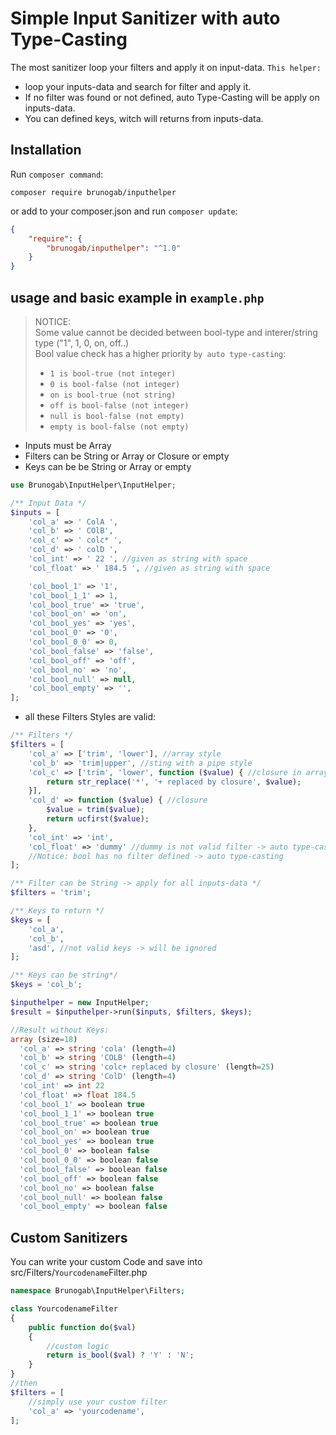 # Simple Input Sanitizer with auto Type-Casting

The most sanitizer loop your filters and apply it on input-data. `This helper:`

- loop your inputs-data and search for filter and apply it.
- If no filter was found or not defined, auto Type-Casting will be apply on inputs-data.
- You can defined keys, witch will returns from inputs-data.

## Installation

Run `composer command`:

```
composer require brunogab/inputhelper
```

or add to your composer.json and run `composer update`:

```json
{
	"require": {
		"brunogab/inputhelper": "^1.0"
	}
}
```

## usage and basic example in `example.php`

> NOTICE:<br>
> Some value cannot be decided between bool-type and interer/string type ("1", 1, 0, on, off..)<br>
> Bool value check has a higher priority `by auto type-casting`:<br>
>
> - `1 is bool-true (not integer)`
> - `0 is bool-false (not integer)`
> - `on is bool-true (not string)`
> - `off is bool-false (not integer)`
> - `null is bool-false (not empty)`
> - `empty is bool-false (not empty)`

- Inputs must be Array
- Filters can be String or Array or Closure or empty
- Keys can be be String or Array or empty

```php
use Brunogab\InputHelper\InputHelper;

/** Input Data */
$inputs = [
	'col_a' => ' ColA ',
	'col_b' => ' COlB',
	'col_c' => ' colc* ',
	'col_d' => ' colD ',
	'col_int' => ' 22 ', //given as string with space
	'col_float' => ' 184.5 ', //given as string with space

	'col_bool_1' => '1',
	'col_bool_1_1' => 1,
	'col_bool_true' => 'true',
	'col_bool_on' => 'on',
	'col_bool_yes' => 'yes',
	'col_bool_0' => '0',
	'col_bool_0_0' => 0,
	'col_bool_false' => 'false',
	'col_bool_off' => 'off',
	'col_bool_no' => 'no',
	'col_bool_null' => null,
	'col_bool_empty' => '',
];
```

- all these Filters Styles are valid:

```php
/** Filters */
$filters = [
	'col_a' => ['trim', 'lower'], //array style
	'col_b' => 'trim|upper', //sting with a pipe style
	'col_c' => ['trim', 'lower', function ($value) { //closure in array style
		return str_replace('*', '+ replaced by closure', $value);
	}],
	'col_d' => function ($value) { //closure
		$value = trim($value);
		return ucfirst($value);
	},
	'col_int' => 'int',
	'col_float' => 'dummy' //dummy is not valid filter -> auto type-casting
	//Notice: bool has no filter defined -> auto type-casting
];

/** Filter can be String -> apply for all inputs-data */
$filters = 'trim';

/** Keys to return */
$keys = [
	'col_a',
	'col_b',
	'asd', //not valid keys -> will be ignored
];

/** Keys can be string*/
$keys = 'col_b';

$inputhelper = new InputHelper;
$result = $inputhelper->run($inputs, $filters, $keys);

//Result without Keys:
array (size=18)
  'col_a' => string 'cola' (length=4)
  'col_b' => string 'COLB' (length=4)
  'col_c' => string 'colc+ replaced by closure' (length=25)
  'col_d' => string 'ColD' (length=4)
  'col_int' => int 22
  'col_float' => float 184.5
  'col_bool_1' => boolean true
  'col_bool_1_1' => boolean true
  'col_bool_true' => boolean true
  'col_bool_on' => boolean true
  'col_bool_yes' => boolean true
  'col_bool_0' => boolean false
  'col_bool_0_0' => boolean false
  'col_bool_false' => boolean false
  'col_bool_off' => boolean false
  'col_bool_no' => boolean false
  'col_bool_null' => boolean false
  'col_bool_empty' => boolean false
```

## Custom Sanitizers

You can write your custom Code and save into src/Filters/`Yourcodename`Filter.php

```php
namespace Brunogab\InputHelper\Filters;

class YourcodenameFilter
{
	public function do($val)
	{
		//custom logic
		return is_bool($val) ? 'Y' : 'N';
	}
}
//then
$filters = [
	//simply use your custom filter
	'col_a' => 'yourcodename',
];
```
